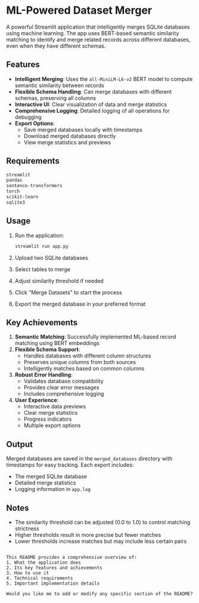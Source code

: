 # ML-Powered Dataset Merger

A powerful Streamlit application that intelligently merges SQLite databases using machine learning. The app uses BERT-based semantic similarity matching to identify and merge related records across different databases, even when they have different schemas.

## Features

- **Intelligent Merging**: Uses the `all-MiniLM-L6-v2` BERT model to compute semantic similarity between records
- **Flexible Schema Handling**: Can merge databases with different schemas, preserving all columns
- **Interactive UI**: Clear visualization of data and merge statistics
- **Comprehensive Logging**: Detailed logging of all operations for debugging
- **Export Options**: 
  - Save merged databases locally with timestamps
  - Download merged databases directly
  - View merge statistics and previews

## Requirements

```bash
streamlit
pandas
sentence-transformers
torch
scikit-learn
sqlite3
```

## Usage

1. Run the application:
   ```bash
   streamlit run app.py
   ```

2. Upload two SQLite databases
3. Select tables to merge
4. Adjust similarity threshold if needed
5. Click "Merge Datasets" to start the process
6. Export the merged database in your preferred format

## Key Achievements

1. **Semantic Matching**: Successfully implemented ML-based record matching using BERT embeddings
2. **Flexible Schema Support**: 
   - Handles databases with different column structures
   - Preserves unique columns from both sources
   - Intelligently matches based on common columns
3. **Robust Error Handling**:
   - Validates database compatibility
   - Provides clear error messages
   - Includes comprehensive logging
4. **User Experience**:
   - Interactive data previews
   - Clear merge statistics
   - Progress indicators
   - Multiple export options

## Output

Merged databases are saved in the `merged_databases` directory with timestamps for easy tracking. Each export includes:
- The merged SQLite database
- Detailed merge statistics
- Logging information in `app.log`

## Notes

- The similarity threshold can be adjusted (0.0 to 1.0) to control matching strictness
- Higher thresholds result in more precise but fewer matches
- Lower thresholds increase matches but may include less certain pairs
```

This README provides a comprehensive overview of:
1. What the application does
2. Its key features and achievements
3. How to use it
4. Technical requirements
5. Important implementation details

Would you like me to add or modify any specific section of the README?